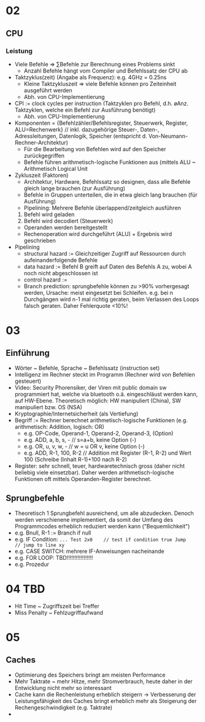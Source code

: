# 02

## CPU
### Leistung
- Viele Befehle => ∑Befehle zur Berechnung eines Problems sinkt 
    - Anzahl Befehle hängt vom Compiler und Befehlssatz der CPU ab
- Taktzyklus(zeit) (Angabe als Frequenz): e.g. 4GHz = 0.25ns
    - Kleine Taktzykluszeit => viele Befehle können pro Zeiteinheit ausgeführt werden
    - Abh. von CPU-Implementierung
- CPI := clock cycles per instruction (Taktzyklen pro Befehl, d.h. øAnz. Taktzyklen, welche ein Befehl zur Ausführung benötigt)
    - Abh. von CPU-Implementierung
- Komponenten = {Befehlzähler/Befehlsregister, Steuerwerk, Register, ALU=Rechenwerk} // inkl. dazugehörige Steuer-, Daten-, Adressleitungen, Datenlogik, Speicher (entspricht d. Von-Neumann-Rechner-Architektur)
    - Für die Bearbeitung von Befehlen wird auf den Speicher zurückgegriffen
    - Befehle führen arithmetisch-logische Funktionen aus (mittels ALU ~ Arithmetisch Logical Unit
- Zykluszeit (Faktoren)
    - Architektur, Hardware, Befehlssatz so designen, dass alle Befehle gleich lange brauchen (zur Ausführung)
    - Befehle in Gruppen unterteilen, die in etwa gleich lang brauchen (für Ausführung)
    - Pipelining: Mehrere Befehle überlappend/zeitgleich ausführen
	1.	Befehl wird geladen
	2.	Befehl wird decodiert (Steuerwerk)
	- Operanden werden bereitgestellt
	- Rechenoperation wird durchgeführt (ALU) + Ergebnis wird geschrieben
- Pipelining
    - structural hazard := Gleichzeitiger Zugriff auf Ressourcen durch aufeinanderfolgende Befehle
    - data hazard := Befehl B greift auf Daten des Befehls A zu, wobei A noch nicht abgeschlossen ist
    - control hazard := 
	- Branch prediction: sprungbefehle können zu >90% vorhergesagt werden, Ursache: meist eingesetzt bei Schleifen. e.g. bei n Durchgängen wird n-1 mal richtig geraten, beim Verlassen des Loops falsch geraten. Daher Fehlerquote <10%!

# 03
## Einführung
- Wörter ~ Befehle, Sprache ~ Befehlssatz (instruction set)
- Intelligenz im Rechner steckt im Programm (Rechner wird von Befehlen gesteuert)
- Video: Security Phorensiker, der Viren mit public domain sw programmiert hat, welche via bluetooth o.ä. eingeschläust werden kann, auf HW-Ebene. Theoretisch möglich: HW manipuliert (China), SW manipuliert bzw. OS (NSA)
- Kryptographie/Internetsicherheit (als Vertiefung)
- Begriff := Rechner berechnet arithmetisch-logische Funktionen (e.g. arithmetisch: Addition, logisch: OR)
    - e.g. OP-Code, Operand-1, Operand-2, Operand-3, (Option)
    - e.g. ADD, a, b, s, -	// s=a+b, keine Option (-)
    - e.g. OR, u, v, w, -	// w = u OR v, keine Option (-)
    - e.g. ADD, R-1, 100, R-2	// Addition mit Register (R-1, R-2) und Wert 100 (Schreibe (Inhalt R-1)+100 nach R-2)
- Register: sehr schnell, teuer, hardwaretechnisch gross (daher nicht beliebig viele einsetzbar). Daher werden arithmetisch-logische Funktionen oft mittels Operanden-Register berechnet.

## Sprungbefehle
- Theoretisch 1 Sprungbefehl ausreichend, um alle abzudecken. Denoch werden verschienene implementiert, da somit der Umfang des Programmcodes erheblich reduziert werden kann ("Bequemlichkeit")
- e.g. Bnull, R-1 := Branch if null
- e.g. IF Condition:
`...
Test 2x0	// test if condition true
Jump		// jump to line xy`
- e.g. CASE SWITCH: mehrere IF-Anweisungen nacheinande
- e.g. FOR LOOP: TBD!!!!!!!!!!!!!!!!!
- e.g. Prozedur

# 04 TBD
- Hit Time ~ Zugriffszeit bei Treffer
- Miss Penalty ~ Fehlzugriffaufwand

# 05

## Caches
- Optimierung des Speichers bringt am meisten Performance
- Mehr Taktrate ~ mehr Hitze, mehr Stromverbrauch, heute daher in der Entwicklung nicht mehr so interessant
- Cache kann die Rechenleistung erheblich steigern -> Verbesserung der Leistungsfähigkeit des Caches bringt erheblich mehr als Steigerung der Rechengeschwindigkeit (e.g. Taktrate)
- 
 


